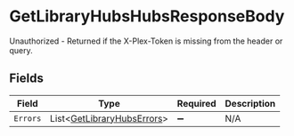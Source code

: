 # GetLibraryHubsHubsResponseBody

Unauthorized - Returned if the X-Plex-Token is missing from the header or query.


## Fields

| Field                                                                       | Type                                                                        | Required                                                                    | Description                                                                 |
| --------------------------------------------------------------------------- | --------------------------------------------------------------------------- | --------------------------------------------------------------------------- | --------------------------------------------------------------------------- |
| `Errors`                                                                    | List<[GetLibraryHubsErrors](../../Models/Requests/GetLibraryHubsErrors.md)> | :heavy_minus_sign:                                                          | N/A                                                                         |